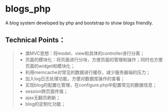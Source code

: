blogs_php
=========
A blog system  developed by php and bootstrap to show blogs friendly.

## Technical Points：
 >* 类MVC思想：将model、view和具体的controller进行分离；
 >* 页面的模块化：将页面进行分块，方便页面的管理和操作；同时也方便页面的widget和模块化；
 >* 利用memcache对常见的数据进行缓存，减少服务器端的压力；
 >* 加入log日志处理功能，方便对数据库操作的查看；
 >* 实现blog的配置化管理，在configure.php中配置常见的数据信息；
 >* session跨页面传值；
 >* ajax无翻页刷新；
 >* blog的定制化功能；
